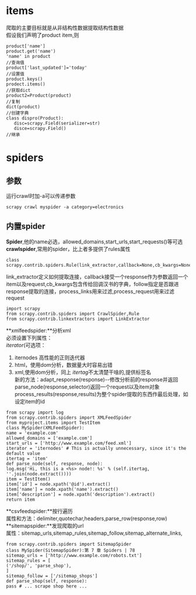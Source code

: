 # items
爬取的主要目标就是从非结构性数据提取结构性数据     
假设我们声明了product item,则  
```
product['name']
product.get('name')
'name' in product
//查询值
product['last_updated']='today'
//设置值
product.keys()
prodect.items()
//获取dict
product2=Product(product)
//复制
dict(product)
//创建字典
class dispro(Product):
   disc=scrapy.Field(serializer=str)
   disce=scrapy.Field()
//继承

```
# spiders
## 参数
运行crawl时加-a可以传递参数
```
scrapy crawl myspider -a category=electronics
```
## 内置spider
**Spider**,他的name必选，allowed_domains,start_urls,start_requests()等可选    
**crawlspider**,常用的spider，比上者多提供了rules属性
```
class scrapy.contrib.spiders.Rule(link_extractor,callback=None,cb_kwargs=None,follow=None,process_links=None,process_request=None)
```
link_extractor定义如何提取连接，callback接受一个response作为参数返回一个item以及request,cb_kwargs包含传给回调汉书的字典，follow指定是否跟进response提取的连接，process_links用来过滤,process_request用来过滤request
```
import scrapy
from scrapy.contrib.spiders import CrawlSpider,Rule
from scrapy.contrib.linkextractors import LinkExtractor
```
**xmlfeedspider:**分析xml     
必须设置下列属性：     
*iterator*(可选项：  
1. iternodes 高性能的正则迭代器
2. html，使用dom分析，数据量大时容易出错
3. xml,使用dom分析，同上
*itertag*不太清楚干啥的,提供标签名     
新的方法：adapt_response(response)--修改分析前的response并返回     
parse_node(response,selector)返回一个request以及item对象     
process_results(response,results)为整个spider提取的东西作最后处理，如设定item的id    
```
from scrapy import log
from scrapy.contrib.spiders import XMLFeedSpider
from myproject.items import TestItem
class MySpider(XMLFeedSpider):
name = 'example.com'
allowed_domains = ['example.com']
start_urls = ['http://www.example.com/feed.xml']
iterator = 'iternodes' # This is actually unnecessary, since it's the default value
itertag = 'item'
def parse_node(self, response, node):
log.msg('Hi, this is a <%s> node!: %s' % (self.itertag, ''.join(node.extract())))
item = TestItem()
item['id'] = node.xpath('@id').extract()
item['name'] = node.xpath('name').extract()
item['description'] = node.xpath('description').extract()
return item
```
**csvfeedspider:**按行遍历   
属性和方法：delimiter,quotechar,headers,parse_row(response,row)   
**sitemapspider:**发现爬取的url   
属性：sitemap_urls,sitemap_rules,sitemap_follow,sitemap_alternate_links,
```
from scrapy.contrib.spiders import SitemapSpider
class MySpider(SitemapSpider):第 7 章 Spiders | 78
sitemap_urls = ['http://www.example.com/robots.txt']
sitemap_rules = [
('/shop/', 'parse_shop'),
]
sitemap_follow = ['/sitemap_shops']
def parse_shop(self, response):
pass # ... scrape shop here ...
```